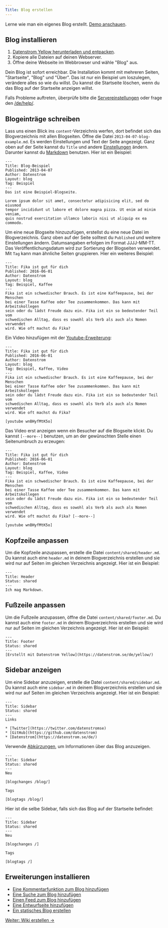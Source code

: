 ```yaml
---
Title: Blog erstellen
---
```

Lerne wie man ein eigenes Blog erstellt. [Demo anschauen](/de/features/blog/).

## Blog installieren

1. [Datenstrom Yellow herunterladen und entpacken](https://github.com/datenstrom/yellow/archive/master.zip).
2. Kopiere alle Dateien auf deinen Webserver.
3. Öffne deine Webseite im Webbrowser und wähle "Blog" aus.

Dein Blog ist sofort erreichbar. Die Installation kommt mit mehreren Seiten, "Startseite", "Blog" und "Über". Das ist nur ein Beispiel um loszulegen, verändere alles so wie du willst. Du kannst die Startseite löschen, wenn du das Blog auf der Startseite anzeigen willst.

Falls Probleme auftreten, überprüfe bitte die [Servereinstellungen](server-configuration) oder frage den [/de/help/](support).
 
## Blogeinträge schreiben

Lass uns einen Blick ins `content`-Verzeichnis werfen, dort befindet sich das Blogverzeichnis mit allen Blogseiten. Öffne die Datei `2013-04-07-blog-example.md`. Es werden Einstellungen und Text der Seite angezeigt. Ganz oben auf der Seite kannst du `Title` und andere [Einstellungen](markdown-cheat-sheet#einstellungen) ändern. Darunter kannst du [Markdown](markdown-cheat-sheet) benutzen. Hier ist ein Beispiel:

```
---
Title: Blog-Beispiel
Published: 2013-04-07
Author: Datenstrom
Layout: blog
Tag: Beispiel
---
Das ist eine Beispiel-Blogseite.

Lorem ipsum dolor sit amet, consectetur adipisicing elit, sed do eiusmod 
tempor incididunt ut labore et dolore magna pizza. Ut enim ad minim veniam, 
quis nostrud exercitation ullamco laboris nisi ut aliquip ex ea commodo. 
```

Um eine neue Blogseite hinzuzufügen, erstellst du eine neue Datei im Blogverzeichnis. Ganz oben auf der Seite solltest du `Published` und weitere Einstellungen ändern. Datumsangaben erfolgen im Format JJJJ-MM-TT. Das Veröffentlichungsdatum wird zur Sortierung der Blogseiten verwendet. Mit `Tag` kann man ähnliche Seiten gruppieren. Hier ein weiteres Beispiel:

```
---
Title: Fika ist gut für dich
Published: 2016-06-01
Author: Datenstrom
Layout: blog
Tag: Beispiel, Kaffee
---
Fika ist ein schwedischer Brauch. Es ist eine Kaffeepause, bei der Menschen  
bei einer Tasse Kaffee oder Tee zusammenkommen. Das kann mit Arbeitskollegen  
sein oder du lädst Freude dazu ein. Fika ist ein so bedeutender Teil vom 
schwedischen Alltag, dass es sowohl als Verb als auch als Nomen verwendet  
wird. Wie oft machst du Fika?
```

Ein Video hinzufügen mit der [Youtube-Erweiterung](https://github.com/datenstrom/yellow-extensions/tree/master/features/youtube):

```
---
Title: Fika ist gut für dich
Published: 2016-06-01
Author: Datenstrom
Layout: blog
Tag: Beispiel, Kaffee, Video
---
Fika ist ein schwedischer Brauch. Es ist eine Kaffeepause, bei der Menschen  
bei einer Tasse Kaffee oder Tee zusammenkommen. Das kann mit Arbeitskollegen  
sein oder du lädst Freude dazu ein. Fika ist ein so bedeutender Teil vom 
schwedischen Alltag, dass es sowohl als Verb als auch als Nomen verwendet  
wird. Wie oft machst du Fika?

[youtube wnBHyfMtK5o]
```

Das Video erst anzeigen wenn ein Besucher auf die Blogseite klickt. Du kannst `[--more--]` benutzen, um an der gewünschten Stelle einen Seitenumbruch zu erzeugen:

```
---
Title: Fika ist gut für dich
Published: 2016-06-01
Author: Datenstrom
Layout: blog
Tag: Beispiel, Kaffee, Video
---
Fika ist ein schwedischer Brauch. Es ist eine Kaffeepause, bei der Menschen  
bei einer Tasse Kaffee oder Tee zusammenkommen. Das kann mit Arbeitskollegen  
sein oder du lädst Freude dazu ein. Fika ist ein so bedeutender Teil vom 
schwedischen Alltag, dass es sowohl als Verb als auch als Nomen verwendet  
wird. Wie oft machst du Fika? [--more--]

[youtube wnBHyfMtK5o]
```

## Kopfzeile anpassen

Um die Kopfzeile anzupassen, erstelle die Datei `content/shared/header.md`. Du kannst auch eine `header.md` in deinem Blogverzeichnis erstellen und sie wird nur auf Seiten im gleichen Verzeichnis angezeigt. Hier ist ein Beispiel:

```
---
Title: Header
Status: shared
---
Ich mag Markdown.
```

## Fußzeile anpassen

Um die Fußzeile anzupassen, öffne die Datei `content/shared/footer.md`. Du kannst auch eine `footer.md` in deinem Blogverzeichnis erstellen und sie wird nur auf Seiten im gleichen Verzeichnis angezeigt. Hier ist ein Beispiel:

```
---
Title: Footer
Status: shared
---
[Erstellt mit Datenstrom Yellow](https://datenstrom.se/de/yellow/)
```

## Sidebar anzeigen

Um eine Sidebar anzuzeigen, erstelle die Datei `content/shared/sidebar.md`. Du kannst auch eine `sidebar.md` in deinem Blogverzeichnis erstellen und sie wird nur auf Seiten im gleichen Verzeichnis angezeigt. Hier ist ein Beispiel:

```
---
Title: Sidebar
Status: shared
---
Links

* [Twitter](https://twitter.com/datenstromse)
* [GitHub](https://github.com/datenstrom)
* [Datenstrom](https://datenstrom.se/de/)
```

Verwende [Abkürzungen](https://github.com/datenstrom/yellow-extensions/tree/master/features/blog#how-to-show-blog-information), um Informationen über das Blog anzuzeigen.

```
---
Title: Sidebar
Status: shared
---
Neu

[blogchanges /blog/]

Tags

[blogtags /blog/]
```

Hier ist die selbe Sidebar, falls sich das Blog auf der Startseite befindet:

```
---
Title: Sidebar
Status: shared
---
Neu

[blogchanges /]

Tags

[blogtags /]
```

## Erweiterungen installieren

* [Eine Kommentarfunktion zum Blog hinzufügen](https://github.com/datenstrom/yellow-extensions/tree/master/features/disqus)
* [Eine Suche zum Blog hinzufügen](https://github.com/datenstrom/yellow-extensions/tree/master/features/search)
* [Einen Feed zum Blog hinzufügen](https://github.com/datenstrom/yellow-extensions/tree/master/features/feed)
* [Eine Entwurfseite hinzufügen](https://github.com/datenstrom/yellow-extensions/tree/master/features/draft)
* [Ein statisches Blog erstellen](server-configuration#statische-webseite)

[Weiter: Wiki erstellen →](how-to-make-a-wiki)
